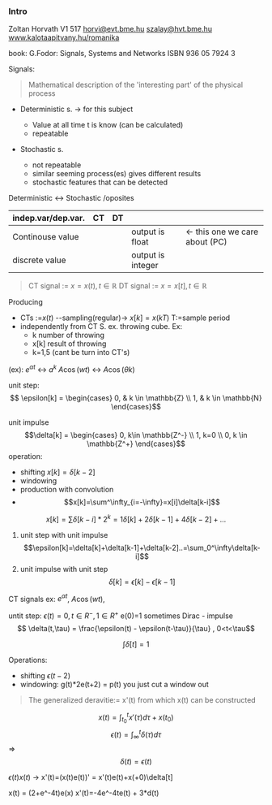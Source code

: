 ### Intro
Zoltan Horvath
V1 517
horvi@evt.bme.hu
szalay@hvt.bme.hu
www.kalotaapitvany.hu/romanika

book:
G.Fodor: Signals, Systems and Networks ISBN 936 05 7924 3

Signals:

> Mathematical description of the 'interesting part' of the physical process

- Deterministic s.   -> for this subject
	- Value at all time t is know (can be calculated)
	- repeatable

- Stochastic s.
	- not repeatable
	- similar seeming process(es) gives different results
	- stochastic features that can be detected

Deterministic <-> Stochastic  /oposites

| indep.var/dep.var. | CT  | DT  |                   |                                |
| ------------------ | --- | --- | ----------------- | ------------------------------ |
| Continouse value   |     |     | output is float   | <- this one we care about (PC) |
| discrete value     |     |     | output is integer |                                |

> CT signal  :=  $x=x(t), t\in \mathbb{R}$
> DT signal := $x=x[t], t\in \mathbb{R}$

Producing 
-  CTs :=$x(t)$ --sampling(regular)-> $x[k] = x(kT)$ T:=sample period
-  independently from CT S. ex. throwing cube. Ex:
	- k number of throwing
	- x[k] result of throwing
	- k=1,5 (cant be turn into CT's)


(ex):
	$e^{\alpha t}$ <-> $a^k$
	$A\cos(wt)$ <-> $A\cos(\theta k)$

unit step:
$$ \epsilon[k] =
\begin{cases} 
0, & k \in \mathbb{Z} \\
1, & k \in \mathbb{N}
\end{cases}$$

 unit impulse 
 $$\delta[k] = \begin{cases}
 0, k\in \mathbb{Z^-} \\
 1, k=0 \\
 0, k \in \mathbb{Z^+}
 \end{cases}$$
 operation:
  - shifting $x[k]=\delta[k-2]$
  - windowing
  - production with convolution
  - $$x[k]=\sum^\infty_{i=-\infty}=x[i]\delta[k-i]$$
  
  $$x[k]=\sum\delta[k-i]*2^k=1\delta[k]+2\delta[k-1]+4\delta[k-2]+...$$

1.  unit step with unit impulse
	$$\epsilon[k]=\delta[k]+\delta[k-1]+\delta[k-2]..=\sum_0^\infty\delta[k-i]$$
3. unit impulse with unit step
	$$\delta[k]=\epsilon[k]-\epsilon[k-1]$$


CT signals
ex: $e^{\alpha t}$,  $A\cos(wt)$,

untit step: $\epsilon(t)=0, t \in R^-, 1 \in R^+$  e(0)=1 sometimes
Dirac - impulse $$ \delta(t,\tau) = \frac{\epsilon(t) - \epsilon(t-\tau)}{\tau} , 0<t<\tau$$

$$\int \delta[t]=1$$

Operations:
 - shifting  $\epsilon(t-2)$
 - windowing:  g(t)*2e(t+2) = p(t) you just cut  a window out


>  The generalized deravitie:= x'(t) from which x(t) can be constructed

$$x(t)=\int_{t_0}^t x'(\tau)d\tau + x(t_0)$$$$\epsilon(t)= \int_{\infty}^t\delta(\tau)d\tau$$ => $$ \delta(t)=\epsilon(t)$$

$\epsilon(t)x(t)$ -> x'(t)=(x(t)e(t))' = x'(t)e(t)+x(+0)\delta[t]

x(t) = (2+e^-4t)e(x)
x'(t)=-4e^-4te(t) + 3*d(t)